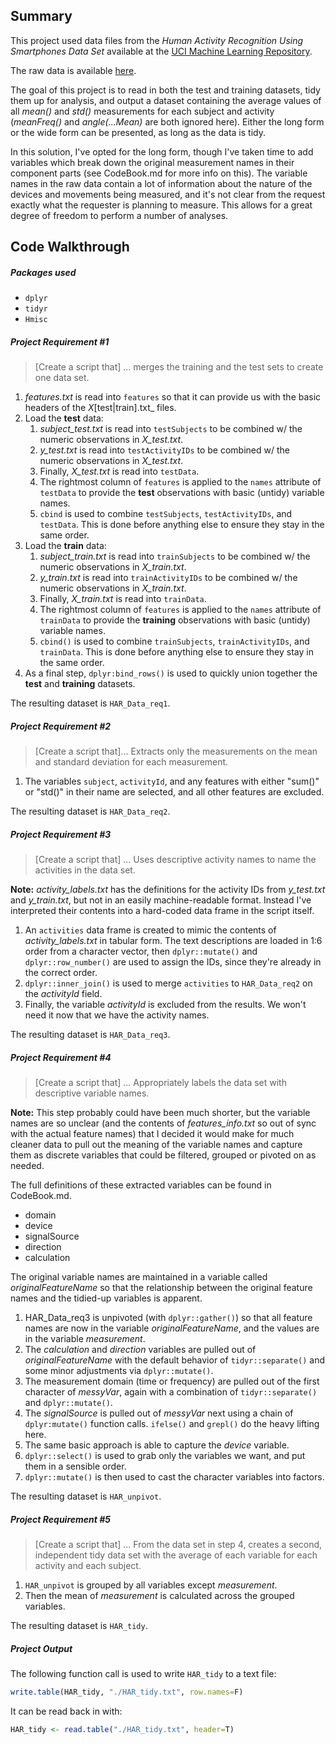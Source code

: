 ## Summary

This project used data files from the _Human Activity Recognition Using Smartphones Data Set_ available at the [UCI Machine Learning Repository](https://archive.ics.uci.edu/ml/datasets/Human+Activity+Recognition+Using+Smartphones).

The raw data is available [here](https://d396qusza40orc.cloudfront.net/getdata%2Fprojectfiles%2FUCI%20HAR%20Dataset.zip ).

The goal of this project is to read in both the test and training datasets, tidy them up for analysis, and output a dataset containing the average values of all _mean()_ and _std()_ measurements for each subject and activity (_meanFreq()_ and _angle(...Mean)_ are both ignored here). Either the long form or the wide form can be presented, as long as the data is tidy.

In this solution, I've opted for the long form, though I've taken time to add variables which break down the original measurement names in their component parts (see CodeBook.md for more info on this). The variable names in the raw data contain a lot of information about the nature of the devices and movements being measured, and it's not clear from the request exactly what the requester is planning to measure. This allows for a great degree of freedom to perform a number of analyses.

## Code Walkthrough

##### Packages used
- `dplyr`
- `tidyr`
- `Hmisc`

##### Project Requirement #1
> [Create a script that] ... merges the training and the test sets to create one data set.

1. _features.txt_ is read into `features` so that it can provide us with the basic headers of the _X_[test|train].txt_ files.
2. Load the **test** data:
	1. _subject_test.txt_ is read into `testSubjects` to be combined w/ the numeric observations in _X_test.txt_.
	2. _y_test.txt_ is read into `testActivityIDs` to be combined w/ the numeric observations in _X_test.txt_.
	3. Finally, _X_test.txt_ is read into `testData`.
	4. The rightmost column of `features` is applied to the `names` attribute of `testData` to provide the **test** observations with basic (untidy) variable names. 
	5. `cbind` is used to combine `testSubjects`, `testActivityIDs`, and `testData`. This is done before anything else to ensure they stay in the same order.
3. Load the **train** data:
	1. _subject_train.txt_ is read into `trainSubjects` to be combined w/ the numeric observations in _X_train.txt_.
	2. _y_train.txt_ is read into `trainActivityIDs` to be combined w/ the numeric observations in _X_train.txt_.
	3. Finally, _X_train.txt_ is read into `trainData`.
	4. The rightmost column of `features` is applied to the `names` attribute of `trainData` to provide the **training** observations with basic (untidy) variable names.
	5. `cbind()` is used to combine `trainSubjects`, `trainActivityIDs`, and `trainData`. This is done before anything else to ensure they stay in the same order.
4.  As a final step, `dplyr:bind_rows()` is used to quickly union together the **test** and **training** datasets.
  
The resulting dataset is `HAR_Data_req1`.

##### Project Requirement #2
> [Create a script that]... Extracts only the measurements on the mean and standard deviation for each measurement.

1. The variables `subject`, `activityId`, and any features with either "sum()" or "std()" in their name are selected, and all other features are excluded.   

The resulting dataset is `HAR_Data_req2`.

##### Project Requirement #3
> [Create a script that] ... Uses descriptive activity names to name the activities in the data set.

**Note:** _activity_labels.txt_ has the definitions for the activity IDs from _y_test.txt_ and _y_train.txt_, but not in an easily machine-readable format. Instead I've interpreted their contents into a hard-coded data frame in the script itself.

1. An `activities` data frame is created to mimic the contents of _activity_labels.txt_ in tabular form. The text descriptions are loaded in 1:6 order from a character vector, then `dplyr::mutate()` and `dplyr::row_number()` are used to assign the IDs, since they're already in the correct order.
2. `dplyr::inner_join()` is used to merge `activities` to `HAR_Data_req2` on the _activityId_ field.
3. Finally, the variable _activityId_ is excluded from the results. We won't need it now that we have the activity names.

The resulting dataset is `HAR_Data_req3`.

##### Project Requirement #4
> [Create a script that] ... Appropriately labels the data set with descriptive variable names.

**Note:** This step probably could have been much shorter, but the variable names are so unclear (and the contents of _features_info.txt_ so out of sync with the actual feature names) that I decided it would make for much cleaner data to pull out the meaning of the variable names and capture them as discrete variables that could be filtered, grouped or pivoted on as needed.

The full definitions of these extracted variables can be found in CodeBook.md.
- domain
- device
- signalSource
- direction
- calculation

The original variable names are maintained in a variable called _originalFeatureName_ so that the relationship between the original feature names and the tidied-up variables is apparent.

1. HAR_Data_req3 is unpivoted (with `dplyr::gather()`) so that all feature names are now in the variable _originalFeatureName_, and the values are in the variable _measurement_.
2. The _calculation_ and _direction_ variables are pulled out of _originalFeatureName_ with the default behavior of `tidyr::separate()` and some minor adjustments via `dplyr::mutate()`.
3. The measurement domain (time or frequency) are pulled out of the first character of _messyVar_, again with a combination of `tidyr::separate()` and `dplyr::mutate()`.
4. The _signalSource_ is pulled out of _messyVar_ next using a chain of `dplyr:mutate()` function calls. `ifelse()` and `grepl()` do the heavy lifting here.
5. The same basic approach is able to capture the _device_ variable.
6. `dplyr::select()` is used to grab only the variables we want, and put them in a sensible order.
7. `dplyr::mutate()` is then used to cast the character variables into factors.

The resulting dataset is `HAR_unpivot`.

##### Project Requirement #5
> [Create a script that] ... From the data set in step 4, creates a second,  independent tidy data set with the average of each variable for each activity and each subject.

1. `HAR_unpivot` is grouped by all variables except _measurement_.
2. Then the mean of _measurement_ is calculated across the grouped variables.

The resulting dataset is `HAR_tidy`.

##### Project Output

The following function call is used to write `HAR_tidy` to a text file:
``` r
write.table(HAR_tidy, "./HAR_tidy.txt", row.names=F)
```

It can be read back in with:
``` r
HAR_tidy <- read.table("./HAR_tidy.txt", header=T)
```